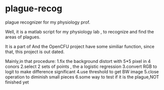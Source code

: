 plague-recog
============

plague recognizer for my physiology prof.

Well,
it is a matlab script for my physiology lab ,
to recognize and find the areas of plagues.

It is a part of <Supervised Segmentation of Virus Plaque Using Multilinear Regression>
And the OpenCFU project have some similiar function, since that, this project is out dated.

Mainly,in that procedure:
1.fix the background distort with 5*5 pixel in 4 conors
2.select 2 sets of points , the a logistic regression
3.convert RGB to logit to make difference  significant
4.use threshold to get BW image
5.close operation to diminish small pieces
6.some way to test if it is the plague,NOT finished yet

